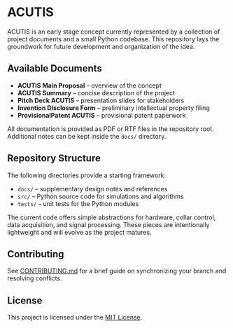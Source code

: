 # ACUTIS

ACUTIS is an early stage concept currently represented by a collection of project documents and a small Python codebase. This repository lays the groundwork for future development and organization of the idea.

## Available Documents

- **ACUTIS Main Proposal** – overview of the concept
- **ACUTIS Summary** – concise description of the project
- **Pitch Deck ACUTIS** – presentation slides for stakeholders
- **Invention Disclosure Form** – preliminary intellectual property filing
- **ProvisionalPatent ACUTIS** – provisional patent paperwork

All documentation is provided as PDF or RTF files in the repository root. Additional notes can be kept inside the `docs/` directory.

## Repository Structure

The following directories provide a starting framework:

- `docs/` – supplementary design notes and references
- `src/` – Python source code for simulations and algorithms
- `tests/` – unit tests for the Python modules

The current code offers simple abstractions for hardware, collar control, data acquisition, and signal processing. These pieces are intentionally lightweight and will evolve as the project matures.

## Contributing

See [CONTRIBUTING.md](CONTRIBUTING.md) for a brief guide on synchronizing your branch and resolving conflicts.

## License

This project is licensed under the [MIT License](LICENSE).

